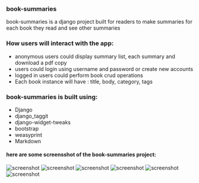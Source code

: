 
### book-summaries    
book-summaries is a django project built for readers to make summaries for each book they read and see other summaries

  
### How users will interact with the app:  
- anonymous users could display summary list, each summary and download a pdf copy
- users could login using username and password or create new accounts   
- logged in users could perform book crud operations 
- Each book instance will have : title, body, category, tags
  
  
### book-summaries is built using:  
- Django   
- django_taggit 
- django-widget-tweaks  
- bootstrap  
- weasyprint 
- Markdown
  

#### here are some screensshot of the book-summaries project:


![screenshot](https://github.com/pedrasfloki/book-summaries/blob/main/screensshot%20for%20the%20project/Book%20Summaries.png)
![screenshot](https://github.com/pedrasfloki/book-summaries/blob/main/screensshot%20for%20the%20project/Book%20Summaries.png)
![screenshot](https://github.com/pedrasfloki/book-summaries/blob/main/screensshot%20for%20the%20project/Book%20Summaries.png)
![screenshot](https://github.com/pedrasfloki/book-summaries/blob/main/screensshot%20for%20the%20project/Book%20Summaries.png)
![screenshot](https://github.com/pedrasfloki/book-summaries/blob/main/screensshot%20for%20the%20project/Book%20Summaries.png)
![screenshot](https://github.com/pedrasfloki/book-summaries/blob/main/screensshot%20for%20the%20project/Book%20Summaries.png)

  

